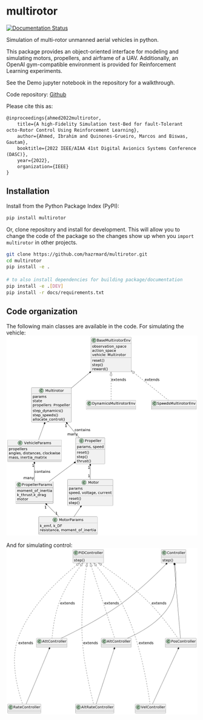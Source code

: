 # multirotor

[![Documentation Status](https://readthedocs.org/projects/multirotor/badge/?version=latest)](https://multirotor.readthedocs.io/en/latest/?badge=latest)

Simulation of multi-rotor unmanned aerial vehicles in python.

This package provides an object-oriented interface for modeling and simulating motors, propellers, and airframe of a UAV. Additionally, an OpenAI gym-compatible environment is provided for Reinforcement Learning experiments.

See the Demo jupyter notebook in the repository for a walkthrough.

Code repository: [Github](https://github.com/hazrmard/multirotor)

Please cite this as:

```
@inproceedings{ahmed2022multirotor,
    title={A high-Fidelity Simulation test-Bed for fault-Tolerant octo-Rotor Control Using Reinforcement Learning},
    author={Ahmed, Ibrahim and Quinones-Grueiro, Marcos and Biswas, Gautam},
    booktitle={2022 IEEE/AIAA 41st Digital Avionics Systems Conference (DASC)},
    year={2022},
    organization={IEEE}
}
```

## Installation

Install from the Python Package Index (PyPI):

```bash
pip install multirotor
```

Or, clone repository and install for development. This will allow you to change the code of the package so the changes show up when you `import multirotor` in other projects.

```bash
git clone https://github.com/hazrmard/multirotor.git
cd multirotor
pip install -e .

# to also install dependencies for building package/documentation
pip install -e .[DEV]
pip install -r docs/requirements.txt
```

## Code organization

The following main classes are available in the code. For simulating the vehicle:
![](./_static/vehicle_classdiagram.png)

And for simulating control:
![](./_static/controller_classdiagram.png)